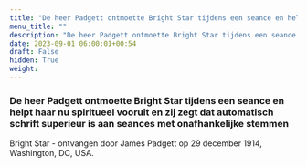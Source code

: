 ```yaml
---
title: "De heer Padgett ontmoette Bright Star tijdens een seance en helpt haar nu spiritueel vooruit en zij zegt dat automatisch schrift superieur is aan seances met onafhankelijke stemmen"
menu_title: ""
description: "De heer Padgett ontmoette Bright Star tijdens een seance en helpt haar nu spiritueel vooruit en zij zegt dat automatisch schrift superieur is aan seances met onafhankelijke stemmen"
date: 2023-09-01 06:00:01+00:54
draft: False
hidden: True
weight:
---
```

### De heer Padgett ontmoette Bright Star tijdens een seance en helpt haar nu spiritueel vooruit en zij zegt dat automatisch schrift superieur is aan seances met onafhankelijke stemmen

Bright Star - ontvangen door James Padgett op 29 december 1914, Washington, DC, USA.
